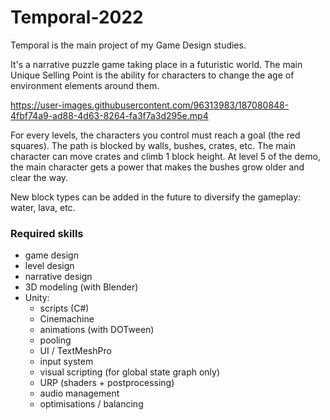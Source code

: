 # Temporal-2022


Temporal is the main project of my Game Design studies.

It's a narrative puzzle game taking place in a futuristic world.
The main Unique Selling Point is the ability for characters to change the age of environment elements around them.

https://user-images.githubusercontent.com/96313983/187080848-4fbf74a9-ad88-4d63-8264-fa3f7a3d295e.mp4

For every levels, the characters you control must reach a goal (the red squares).
The path is blocked by walls, bushes, crates, etc.
The main character can move crates and climb 1 block height.
At level 5 of the demo, the main character gets a power that makes the bushes grow older and clear the way.

New block types can be added in the future to diversify the gameplay: water, lava, etc.

### Required skills

- game design
- level design
- narrative design
- 3D modeling (with Blender)
- Unity:
	- scripts (C#)
  - Cinemachine
  - animations (with DOTween)
  - pooling
  - UI / TextMeshPro
  - input system
  - visual scripting (for global state graph only)
  - URP (shaders + postprocessing)
  - audio management
  - optimisations / balancing
  

